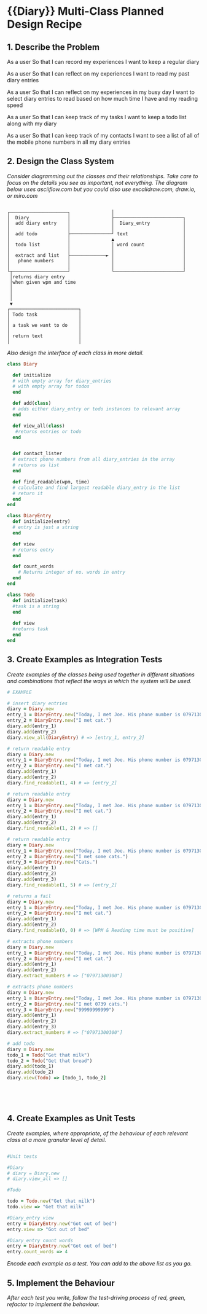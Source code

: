 # {{Diary}} Multi-Class Planned Design Recipe

## 1. Describe the Problem

As a user
So that I can record my experiences
I want to keep a regular diary

As a user
So that I can reflect on my experiences
I want to read my past diary entries

As a user
So that I can reflect on my experiences in my busy day
I want to select diary entries to read based on how much time I have and my reading speed

As a user
So that I can keep track of my tasks
I want to keep a todo list along with my diary

As a user
So that I can keep track of my contacts
I want to see a list of all of the mobile phone numbers in all my diary entries


## 2. Design the Class System

_Consider diagramming out the classes and their relationships. Take care to
focus on the details you see as important, not everything. The diagram below
uses asciiflow.com but you could also use excalidraw.com, draw.io, or miro.com_

```

┌─────────────────────┐               │
│  Diary              │               ├─────────────────────────┐
│  add diary entry    │               │  Diary_entry            │
│                     │               │                         │
│  add todo           ├───────────────┘ text                    │
│                     │               ▲                         │
│  todo list          │               │ word count              │
│                     │               │                         │
│  extract and list   ├─────────────► │                         │
│   phone numbers     │               │                         │
│                     │               │                         │
└┬────────────────────┘               └─────────────────────────┘
 │returns diary entry
 │when given wpm and time
 │
 │
 │
 ▼
┌─────────────────────────┐
│ Todo task               │
│                         │
│ a task we want to do    │
│                         │
│ return text             │
│                         │

```

_Also design the interface of each class in more detail._

```ruby
class Diary

  def initialize 
  # with empty array for diary_entries
  # with empty array for todos
  end

  def add(class)
  # adds either diary_entry or todo instances to relevant array
  end

  def view_all(class)
   #returns entries or todo
  end


  def contact_lister
  # extract phone numbers from all diary_entries in the array
  # returns as list
  end

  def find_readable(wpm, time)
  # calculate and find largest readable diary_entry in the list
  # return it
  end
end

class DiaryEntry
  def initialize(entry) 
  # entry is just a string
  end

  def view
  # returns entry
  end

  def count_words
    # Returns integer of no. words in entry
  end
end

class Todo
  def initialize(task)
  #task is a string
  end
  
  def view
  #returns task
  end
end
```

## 3. Create Examples as Integration Tests

_Create examples of the classes being used together in different situations and
combinations that reflect the ways in which the system will be used._

```ruby
# EXAMPLE

# insert diary entries
diary = Diary.new
entry_1 = DiaryEntry.new("Today, I met Joe. His phone number is 07971300300")
entry_2 = DiaryEntry.new("I met cat.")
diary.add(entry_1)
diary.add(entry_2)
diary.view_all(DiaryEntry) # => [entry_1, entry_2]

# return readable entry
diary = Diary.new
entry_1 = DiaryEntry.new("Today, I met Joe. His phone number is 07971300300")
entry_2 = DiaryEntry.new("I met cat.")
diary.add(entry_1)
diary.add(entry_2)
diary.find_readable(1, 4) # => [entry_2]

# return readable entry
diary = Diary.new
entry_1 = DiaryEntry.new("Today, I met Joe. His phone number is 07971300300")
entry_2 = DiaryEntry.new("I met cat.")
diary.add(entry_1)
diary.add(entry_2)
diary.find_readable(1, 2) # => []

# return readable entry
diary = Diary.new
entry_1 = DiaryEntry.new("Today, I met Joe. His phone number is 07971300300")
entry_2 = DiaryEntry.new("I met some cats.")
entry_3 = DiaryEntry.new("Cats.")
diary.add(entry_1)
diary.add(entry_2)
diary.add(entry_3)
diary.find_readable(1, 5) # => [entry_2]

# returns a fail
diary = Diary.new
entry_1 = DiaryEntry.new("Today, I met Joe. His phone number is 07971300300")
entry_2 = DiaryEntry.new("I met cat.")
diary.add(entry_1)
diary.add(entry_2)
diary.find_readable(0, 0) # => [WPM & Reading time must be positive]

# extracts phone numbers
diary = Diary.new
entry_1 = DiaryEntry.new("Today, I met Joe. His phone number is 07971300300")
entry_2 = DiaryEntry.new("I met cat.")
diary.add(entry_1)
diary.add(entry_2)
diary.extract_numbers # => ["07971300300"]

# extracts phone numbers
diary = Diary.new
entry_1 = DiaryEntry.new("Today, I met Joe. His phone number is 07971300300")
entry_2 = DiaryEntry.new("I met 0739 cats.")
entry_3 = DiaryEntry.new("99999999999")
diary.add(entry_1)
diary.add(entry_2)
diary.add(entry_3)
diary.extract_numbers # => ["07971300300"]

# add todo
diary = Diary.new
todo_1 = Todo("Get that milk")
todo_2 = Todo("Get that bread")
diary.add(todo_1)
diary.add(todo_2)
diary.view(Todo) => [todo_1, todo_2]






```

## 4. Create Examples as Unit Tests

_Create examples, where appropriate, of the behaviour of each relevant class at
a more granular level of detail._

```ruby

#Unit tests 

#Diary
# diary = Diary.new
# diary.view_all => []

#Todo

todo = Todo.new("Get that milk")
todo.view => "Get that milk"

#Diary_entry view
entry = DiaryEntry.new("Got out of bed")
entry.view => "Got out of bed"

#Diary_entry count words
entry = DiaryEntry.new("Got out of bed")
entry.count_words => 4

```

_Encode each example as a test. You can add to the above list as you go._

## 5. Implement the Behaviour

_After each test you write, follow the test-driving process of red, green,
refactor to implement the behaviour._
